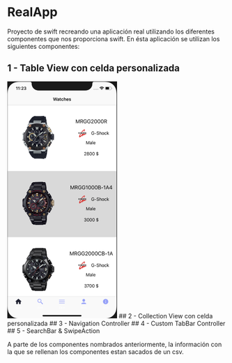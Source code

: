 # RealApp

Proyecto de swift recreando una aplicación real utilizando los diferentes componentes que nos proporciona swift. 
En ésta aplicación se utilizan los siguientes componentes:
 ## 1 - Table View con celda personalizada
<img src="https://github.com/alin19xx/RealApp/blob/master/AppReal/Assets.xcassets/Assets%20Github%20Readme/TableView.imageset/Captura%20de%20pantalla%202019-03-08%20a%20las%2011.23.58.png" width=50% height=50%> 
 ## 2 - Collection View con celda personalizada
 ## 3 - Navigation Controller
 ## 4 - Custom TabBar Controller
 ## 5 - SearchBar & SwipeAction

A parte de los componentes nombrados anteriormente, la información con la que se rellenan los componentes estan sacados de
un csv.

